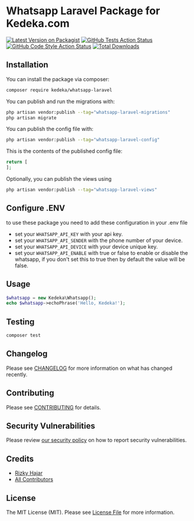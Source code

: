 # Whatsapp Laravel Package for Kedeka.com

[![Latest Version on Packagist](https://img.shields.io/packagist/v/kedeka/whatsapp-laravel.svg?style=flat-square)](https://packagist.org/packages/kedeka/whatsapp-laravel)
[![GitHub Tests Action Status](https://img.shields.io/github/workflow/status/kedeka/whatsapp-laravel/run-tests?label=tests)](https://github.com/kedeka/whatsapp-laravel/actions?query=workflow%3Arun-tests+branch%3Amain)
[![GitHub Code Style Action Status](https://img.shields.io/github/workflow/status/kedeka/whatsapp-laravel/Check%20&%20fix%20styling?label=code%20style)](https://github.com/kedeka/whatsapp-laravel/actions?query=workflow%3A"Check+%26+fix+styling"+branch%3Amain)
[![Total Downloads](https://img.shields.io/packagist/dt/kedeka/whatsapp-laravel.svg?style=flat-square)](https://packagist.org/packages/kedeka/whatsapp-laravel)

<!-- This is where your description should go. Limit it to a paragraph or two. Consider adding a small example. -->

## Installation

You can install the package via composer:

```bash
composer require kedeka/whatsapp-laravel
```

You can publish and run the migrations with:

```bash
php artisan vendor:publish --tag="whatsapp-laravel-migrations"
php artisan migrate
```

You can publish the config file with:

```bash
php artisan vendor:publish --tag="whatsapp-laravel-config"
```

This is the contents of the published config file:

```php
return [
];
```

Optionally, you can publish the views using

```bash
php artisan vendor:publish --tag="whatsapp-laravel-views"
```

## Configure .ENV

to use these package you need to add these configuration in your .env file
- set your `WHATSAPP_API_KEY` with your api key.
- set your `WHATSAPP_API_SENDER` with the phone number of your device.
- set your `WHATSAPP_API_DEVICE` with your device unique key.
- set your `WHATSAPP_API_ENABLE` with true or false to enable or disable the whatsapp, if you don't set this to true then by default the value will be false.

## Usage

```php
$whatsapp = new Kedeka\Whatsapp();
echo $whatsapp->echoPhrase('Hello, Kedeka!');
```

## Testing

```bash
composer test
```

## Changelog

Please see [CHANGELOG](CHANGELOG.md) for more information on what has changed recently.

## Contributing

Please see [CONTRIBUTING](https://github.com/spatie/.github/blob/main/CONTRIBUTING.md) for details.

## Security Vulnerabilities

Please review [our security policy](../../security/policy) on how to report security vulnerabilities.

## Credits

- [Rizky Hajar](https://github.com/riskihajar)
- [All Contributors](../../contributors)

## License

The MIT License (MIT). Please see [License File](LICENSE.md) for more information.
